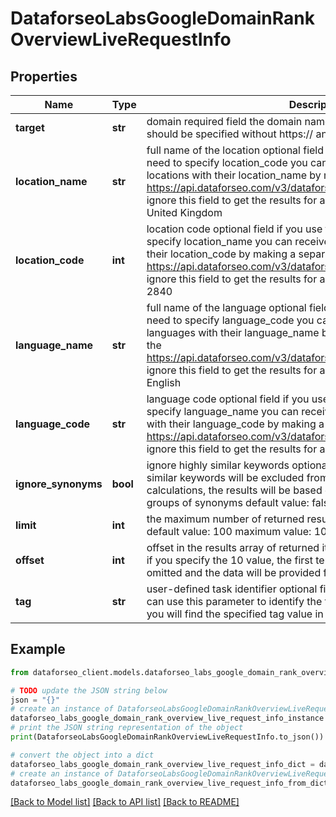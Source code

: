 # DataforseoLabsGoogleDomainRankOverviewLiveRequestInfo


## Properties

Name | Type | Description | Notes
------------ | ------------- | ------------- | -------------
**target** | **str** | domain required field the domain name of the target website the domain should be specified without https:// and www. | [optional] 
**location_name** | **str** | full name of the location optional field if you use this field, you don’t need to specify location_code you can receive the list of available locations with their location_name by making a separate request to the https://api.dataforseo.com/v3/dataforseo_labs/locations_and_languages ignore this field to get the results for all available locations example: United Kingdom | [optional] 
**location_code** | **int** | location code optional field if you use this field, you don’t need to specify location_name you can receive the list of available locations with their location_code by making a separate request to the https://api.dataforseo.com/v3/dataforseo_labs/locations_and_languages ignore this field to get the results for all available locations example: 2840 | [optional] 
**language_name** | **str** | full name of the language optional field if you use this field, you don’t need to specify language_code you can receive the list of available languages with their language_name by making a separate request to the https://api.dataforseo.com/v3/dataforseo_labs/locations_and_languages ignore this field to get the results for all available languages example: English | [optional] 
**language_code** | **str** | language code optional field if you use this field, you don’t need to specify language_name you can receive the list of available languages with their language_code by making a separate request to the https://api.dataforseo.com/v3/dataforseo_labs/locations_and_languages ignore this field to get the results for all available languages example: en | [optional] 
**ignore_synonyms** | **bool** | ignore highly similar keywords optional field if set to true, all highly similar keywords will be excluded from the ranking and traffic calculations, the results will be based on data for main keywords from groups of synonyms default value: false | [optional] 
**limit** | **int** | the maximum number of returned results for domain optional field default value: 100 maximum value: 1000 | [optional] 
**offset** | **int** | offset in the results array of returned items optional field default value: 0 if you specify the 10 value, the first ten items in the results array will be omitted and the data will be provided for the successive items | [optional] 
**tag** | **str** | user-defined task identifier optional field the character limit is 255 you can use this parameter to identify the task and match it with the result you will find the specified tag value in the data object of the response | [optional] 

## Example

```python
from dataforseo_client.models.dataforseo_labs_google_domain_rank_overview_live_request_info import DataforseoLabsGoogleDomainRankOverviewLiveRequestInfo

# TODO update the JSON string below
json = "{}"
# create an instance of DataforseoLabsGoogleDomainRankOverviewLiveRequestInfo from a JSON string
dataforseo_labs_google_domain_rank_overview_live_request_info_instance = DataforseoLabsGoogleDomainRankOverviewLiveRequestInfo.from_json(json)
# print the JSON string representation of the object
print(DataforseoLabsGoogleDomainRankOverviewLiveRequestInfo.to_json())

# convert the object into a dict
dataforseo_labs_google_domain_rank_overview_live_request_info_dict = dataforseo_labs_google_domain_rank_overview_live_request_info_instance.to_dict()
# create an instance of DataforseoLabsGoogleDomainRankOverviewLiveRequestInfo from a dict
dataforseo_labs_google_domain_rank_overview_live_request_info_from_dict = DataforseoLabsGoogleDomainRankOverviewLiveRequestInfo.from_dict(dataforseo_labs_google_domain_rank_overview_live_request_info_dict)
```
[[Back to Model list]](../README.md#documentation-for-models) [[Back to API list]](../README.md#documentation-for-api-endpoints) [[Back to README]](../README.md)


